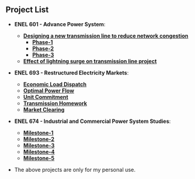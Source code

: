 ## Project List
- **ENEL 601 - Advance Power System**:
    - **[Designing a new transmission line to reduce network congestion](https://github.com/mananpatel126/Projects/tree/main/My%20work/Adding%20a%20transmission%20line%20to%20reduce%20network%20congession%20Project)** 
        - **[Phase-1](https://github.com/mananpatel126/Projects/blob/main/My%20work/Adding%20a%20transmission%20line%20to%20reduce%20network%20congession%20Project/Patel_Manan_Phase_1.pdf)** 
        - **[Phase-2](https://github.com/mananpatel126/Projects/blob/main/My%20work/Adding%20a%20transmission%20line%20to%20reduce%20network%20congession%20Project/Patel_Manan_Phase_2.pdf)**
        - **[Phase-3](https://github.com/mananpatel126/Projects/blob/main/My%20work/Adding%20a%20transmission%20line%20to%20reduce%20network%20congession%20Project/Patel_Manan_Phase_3.pdf)**
    - **[Effect of lightning surge on transmission line project](https://github.com/mananpatel126/Projects/blob/main/My%20work/Effect%20of%20lightning%20surge%20on%20transmission%20line%20Project/Effect%20of%20lightning%20surge%20on%20transmission%20line%20Project.pdf)** 
- **ENEL 693 - Restructured Electricity Markets**:
    - **[Economic Load Dispatch](https://github.com/mananpatel126/Projects/blob/main/My%20work/Economic%20Load%20Dispatch/Economic%20Load%20Dispatch%20Project.pdf)** 
    - **[Optimal Power Flow](https://github.com/mananpatel126/Projects/blob/main/My%20work/Optimal%20Power%20Flow%20Project/Optiman%20Power%20Flow%20Project.pdf)** 
    - **[Unit Commitment](https://github.com/mananpatel126/Projects/blob/main/My%20work/Unit%20Commitment%20Project/Unit%20Commitment%20Project.pdf)** 
    - **[Transmission Homework](https://github.com/mananpatel126/Projects/blob/main/My%20work/Transmission%20Homework/Transmission%20Homework.pdf)** 
    - **[Market Clearing](https://github.com/mananpatel126/Projects/blob/main/My%20work/Market%20Clearing%20Project/Market%20Clearing%20Project.pdf)** 
    
- **ENEL 674 - Industrial and Commercial Power System Studies**:
    - **[Milestone-1](https://github.com/mananpatel126/Projects/tree/main/My%20work/Industrial%20and%20Commercial%20Power%20System%20Design/Original%20File/Milestone_1)** 
    - **[Milestone-2](https://github.com/mananpatel126/Projects/tree/main/My%20work/Industrial%20and%20Commercial%20Power%20System%20Design/Original%20File/Milestone_2)** 
    - **[Milestone-3](https://github.com/mananpatel126/Projects/tree/main/My%20work/Industrial%20and%20Commercial%20Power%20System%20Design/Original%20File/Milestone_3)** 
    - **[Milestone-4](https://github.com/mananpatel126/Projects/tree/main/My%20work/Industrial%20and%20Commercial%20Power%20System%20Design/Original%20File/Milestone_4)** 
    - **[Milestone-5](https://github.com/mananpatel126/Projects/tree/main/My%20work/Industrial%20and%20Commercial%20Power%20System%20Design/Original%20File/Milestone_5)** 
    
- The above projects are only for my personal use.
    
